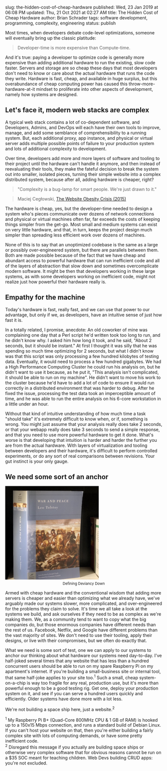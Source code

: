 slug: the-hidden-cost-of-cheap-hardware
published: Wed, 23 Jan 2019 at 06:08 PM
updated: Thu, 21 Oct 2021 at 02:27 AM
title: The Hidden Cost of Cheap Hardware
author: Brian Schrader
tags: software development, programming, complexity, engineering
status: publish

Most times, when developers debate code-level optimizations, someone will eventually bring up the classic platitude:

> Developer-time is more expensive than Compute-time.

And it's true: paying a developer to optimize code is generally more expensive than adding additional hardware to run the existing, slow code faster. Servers and storage are so cheap these days that most developers don't need to know or care about the actual hardware that runs the code they write. Hardware is fast, cheap, and available in huge surplus, but this overabundance of cheap computing power has caused this throw-more-hardware-at-it mindset to proliferate into other aspects of development, namely how systems are designed.


## Let's face it, modern web stacks are complex

A typical web stack contains a lot of co-dependent software, and Developers, Admins, and DevOps will each have their own tools to improve, manage, and add some semblance of comprehensibility to a running system. But, each additional proxy, app instance, and physical or virtual server adds multiple possible points of failure to your production system and lots of additional complexity to development.

Over time, developers add more and more layers of software and tooling to their project until the hardware can't handle it anymore, and then instead of reevaluating their tools, they make the fateful decision to break the system out into smaller, isolated pieces, turning their simple website into a complex distributed system, because after all, adding hardware is cheaper, right?

> "Complexity is a bug-lamp for smart people. We're just drawn to it."

> Maciej Cegłowski, [The Website Obesity Crisis (2015)][woc]

The hardware is cheap, yes, but the developer-time needed to design a system who's pieces communicate over dozens of network connections and physical or virtual machines often far, far exceeds the costs of keeping things simpler from the get-go. Most small and medium systems can exist on very little hardware, and that, in turn, keeps the project design much simpler than spreading less efficient work over dozens of machines.

None of this is to say that an unoptimized codebase is the same as a large or possibly over-engineered system, but there are parallels between them. Both are made possible because of the fact that we have cheap and abundant access to powerful hardware that can run inefficient code and all of the layers of abstraction that slow down and sometimes overcomplicate modern software. It might be then that developers working in these large systems, as with some developers working on inefficient code, might not realize just how powerful their hardware really is.


## Empathy for the machine

Today's hardware is fast, really fast, and we can use that power to our advantage, but only if we, as developers, have an intuitive sense of just how fast it is.

In a totally related, I promise, anecdote: An old coworker of mine was complaining one day that a Perl script he'd written took too long to run, and he didn't know why. I asked him how long it took, and he said, "About 2 seconds, but it should be instant." At first I thought it was silly that he was spending so much time optimizing for 2 seconds, but what I didn't know was that this script was only processing a few hundred kilobytes of testing data. Eventually, it would need to process a few hundred gigabytes. We had a High Performance Computing Cluster he could run his analysis on, but he didn't want to use it because, as he put it, "This analysis isn't complicated, it should be able to run on my machine". He didn't want to move his work to the cluster because he'd have to add a lot of code to ensure it would run correctly in a distributed environment that was harder to debug. After he fixed the issue, processing the test data took an imperceptible amount of time, and he was able to run the entire analysis on his 6-core workstation in a little under an hour.

Without that kind of intuitive understanding of how much time a task "should take" it's extremely difficult to know when, or if, something is wrong. You might just assume that your analysis really does take 2 seconds, or that your webapp really does take 3 seconds to send a simple response, and that you need to use more powerful hardware to get it done. What's worse is that developing that intuition is harder and harder the further you are from the actual hardware. With layers of virtualization and tooling between developers and their hardware, it's difficult to perform controlled experiments, or do any sort of real comparisons between revisions. Your gut instinct is your only gauge.


## We need some sort of an anchor

<div class="image-container">
    <img
        class="image-right"
        src="/images/blog/some-sort-of-a-rock.jpg"
        style="width:300px;"
    /><br />
    <caption><center><small>
    Defining Deviancy Down
    </small></center></caption>
</div>

Armed with cheap hardware and the conventional wisdom that adding more servers is cheaper and easier than optimizing what we already have, we've arguably made our systems slower, more complicated, and over-engineered for the problems they claim to solve. It's time we all take a look at the systems we build, and ask ourselves if they need to be as complex as we're making them. We, as a community tend to want to copy what the big companies do, but those enormous companies have different needs than the rest of us. Facebook, Netflix, and Google have different problems than the vast majority of sites. We don't need to use their tooling, apply their designs, or live with their compromises, but we often do exactly that.

What we need is some sort of test, one we can apply to our systems to anchor our thinking about what hardware our systems need day-to-day. I've half-joked several times that any website that has less than a hundred concurrent users should be able to run on my spare Raspberry Pi on my apartment's internet. If you're building a small-business site or internal tool, that same half-joke applies to your site too.<sup>1</sup> Such a  small, cheap system-on-a-chip is way too fragile for any real, production use, but it's more than powerful enough to be a good testing rig. Get one, deploy your production system on it, and see if you can serve a hundred users quickly and efficiently. Older systems have done more with a lot less.

We're not building a space ship here, just a website.<sup>2</sup>


<div class="footnote">
    <sup>1</sup> My Raspberry Pi B+ (Quad-Core 800MHz CPU & 1 GB of RAM) is hooked up to a 150x15 Mbps connection, and runs a standard build of Debian Linux. If you can't host your website on that, then you're either building a fairly complex site with lots of computing demands, or have some pretty inefficient code.<br />
    <sup>2</sup> Disregard this message if you actually are building space ships or otherwise very complex software that for obvious reasons cannot be run on a $35 SOC meant for teaching children. Web Devs building CRUD apps: you're not excluded.
</div>


[woc]: https://idlewords.com/talks/website_obesity.htm#top
